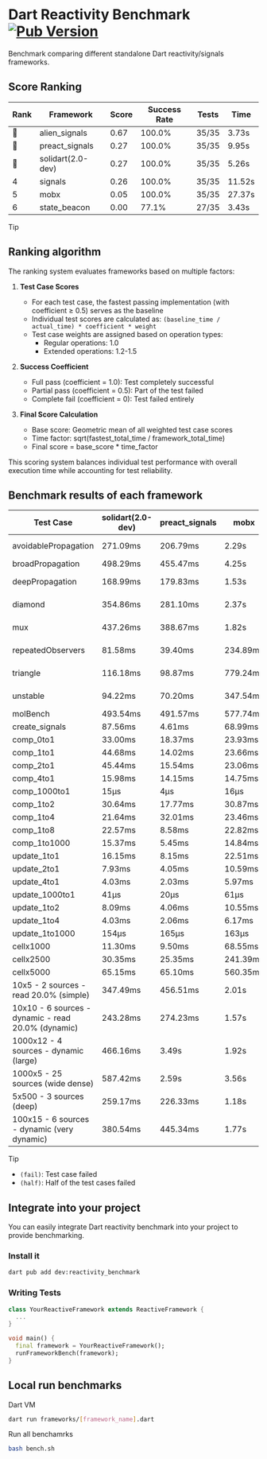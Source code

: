 # Dart Reactivity Benchmark [![Pub Version](https://img.shields.io/pub/v/reactivity_benchmark)](https://pub.dev/packages/reactivity_benchmark)

Benchmark comparing different standalone Dart reactivity/signals frameworks.

## Score Ranking

<!-- ranking start -->
| Rank | Framework | Score | Success Rate | Tests | Time |
|------|-----------|-------|--------------|-------|------|
| 🥇 | alien_signals | 0.67 | 100.0% | 35/35 | 3.73s |
| 🥈 | preact_signals | 0.27 | 100.0% | 35/35 | 9.95s |
| 🥉 | solidart(2.0-dev) | 0.27 | 100.0% | 35/35 | 5.26s |
| 4 | signals | 0.26 | 100.0% | 35/35 | 11.52s |
| 5 | mobx | 0.05 | 100.0% | 35/35 | 27.37s |
| 6 | state_beacon | 0.00 | 77.1% | 27/35 | 3.43s |

<!-- ranking end -->

> [!TIP]
> ## Ranking algorithm
>
> The ranking system evaluates frameworks based on multiple factors:
>
> 1. **Test Case Scores**
>    - For each test case, the fastest passing implementation (with coefficient ≥ 0.5) serves as the baseline
>    - Individual test scores are calculated as: `(baseline_time / actual_time) * coefficient * weight`
>    - Test case weights are assigned based on operation types:
>      - Regular operations: 1.0
>      - Extended operations: 1.2-1.5
>
> 2. **Success Coefficient**
>    - Full pass (coefficient = 1.0): Test completely successful
>    - Partial pass (coefficient = 0.5): Part of the test failed
>    - Complete fail (coefficient = 0): Test failed entirely
>
> 3. **Final Score Calculation**
>    - Base score: Geometric mean of all weighted test case scores
>    - Time factor: sqrt(fastest_total_time / framework_total_time)
>    - Final score = base_score * time_factor
>
> This scoring system balances individual test performance with overall execution time while accounting for test reliability.

## Benchmark results of each framework

<!-- test-case start -->
| Test Case | solidart(2.0-dev) | preact_signals | mobx | alien_signals | signals | state_beacon |
|---|---|---|---|---|---|---|
| avoidablePropagation | 271.09ms | 206.79ms | 2.29s | 189.91ms | 208.10ms | 151.18ms (fail) |
| broadPropagation | 498.29ms | 455.47ms | 4.25s | 351.14ms | 457.18ms | 5.83ms (fail) |
| deepPropagation | 168.99ms | 179.83ms | 1.53s | 124.04ms | 177.77ms | 138.93ms (fail) |
| diamond | 354.86ms | 281.10ms | 2.37s | 235.32ms | 288.30ms | 185.40ms (fail) |
| mux | 437.26ms | 388.67ms | 1.82s | 372.82ms | 410.02ms | 189.45ms (fail) |
| repeatedObservers | 81.58ms | 39.40ms | 234.89ms | 45.61ms | 46.50ms | 53.22ms (fail) |
| triangle | 116.18ms | 98.87ms | 779.24ms | 83.98ms | 100.32ms | 76.52ms (fail) |
| unstable | 94.22ms | 70.20ms | 347.54ms | 61.01ms | 72.29ms | 339.17ms (fail) |
| molBench | 493.54ms | 491.57ms | 577.74ms | 490.50ms | 484.59ms | 1.23ms |
| create_signals | 87.56ms | 4.61ms | 68.99ms | 27.73ms | 24.88ms | 68.58ms |
| comp_0to1 | 33.00ms | 18.37ms | 23.93ms | 7.88ms | 11.50ms | 62.30ms |
| comp_1to1 | 44.68ms | 14.02ms | 23.66ms | 4.16ms | 27.86ms | 54.52ms |
| comp_2to1 | 45.44ms | 15.54ms | 23.06ms | 2.29ms | 9.67ms | 43.11ms |
| comp_4to1 | 15.98ms | 14.15ms | 14.75ms | 7.77ms | 2.20ms | 18.50ms |
| comp_1000to1 | 15μs | 4μs | 16μs | 4μs | 5μs | 41μs |
| comp_1to2 | 30.64ms | 17.77ms | 30.87ms | 10.40ms | 13.41ms | 47.25ms |
| comp_1to4 | 21.64ms | 32.01ms | 23.46ms | 11.67ms | 18.75ms | 46.27ms |
| comp_1to8 | 22.57ms | 8.58ms | 22.82ms | 4.92ms | 8.93ms | 42.23ms |
| comp_1to1000 | 15.37ms | 5.45ms | 14.84ms | 3.50ms | 4.74ms | 37.30ms |
| update_1to1 | 16.15ms | 8.15ms | 22.51ms | 11.22ms | 9.40ms | 5.74ms |
| update_2to1 | 7.93ms | 4.05ms | 10.59ms | 5.14ms | 4.60ms | 2.89ms |
| update_4to1 | 4.03ms | 2.03ms | 5.97ms | 2.78ms | 2.33ms | 1.47ms |
| update_1000to1 | 41μs | 20μs | 61μs | 10μs | 22μs | 15μs |
| update_1to2 | 8.09ms | 4.06ms | 10.55ms | 5.61ms | 4.89ms | 2.95ms |
| update_1to4 | 4.03ms | 2.06ms | 6.17ms | 2.45ms | 2.34ms | 1.48ms |
| update_1to1000 | 154μs | 165μs | 163μs | 49μs | 43μs | 368μs |
| cellx1000 | 11.30ms | 9.50ms | 68.55ms | 7.08ms | 9.58ms | 5.21ms |
| cellx2500 | 30.35ms | 25.35ms | 241.39ms | 19.19ms | 31.31ms | 24.79ms |
| cellx5000 | 65.15ms | 65.10ms | 560.35ms | 41.81ms | 60.86ms | 69.31ms |
| 10x5 - 2 sources - read 20.0% (simple) | 347.49ms | 456.51ms | 2.01s | 275.77ms | 631.63ms | 239.60ms |
| 10x10 - 6 sources - dynamic - read 20.0% (dynamic) | 243.28ms | 274.23ms | 1.57s | 175.91ms | 318.48ms | 204.75ms |
| 1000x12 - 4 sources - dynamic (large) | 466.16ms | 3.49s | 1.92s | 281.27ms | 3.87s | 342.51ms |
| 1000x5 - 25 sources (wide dense) | 587.42ms | 2.59s | 3.56s | 413.61ms | 3.47s | 495.61ms |
| 5x500 - 3 sources (deep) | 259.17ms | 226.33ms | 1.18s | 189.42ms | 230.19ms | 203.74ms |
| 100x15 - 6 sources - dynamic (very dynamic) | 380.54ms | 445.34ms | 1.77s | 263.39ms | 504.22ms | 267.76ms |

<!-- test-case end -->

> [!TIP]
> - `(fail)`: Test case failed
> - `(half)`: Half of the test cases failed

## Integrate into your project

You can easily integrate Dart reactivity benchmark into your project to provide benchmarking.

### Install it

```bash
dart pub add dev:reactivity_benchmark
```

### Writing Tests

```dart
class YourReactiveFramework extends ReactiveFramework {
  ...
}

void main() {
  final framework = YourReactiveFramework();
  runFrameworkBench(framework);
}
```

## Local run benchmarks

Dart VM
```bash
dart run frameworks/[framework_name].dart
```

Run all benchamrks
```bash
bash bench.sh
```
